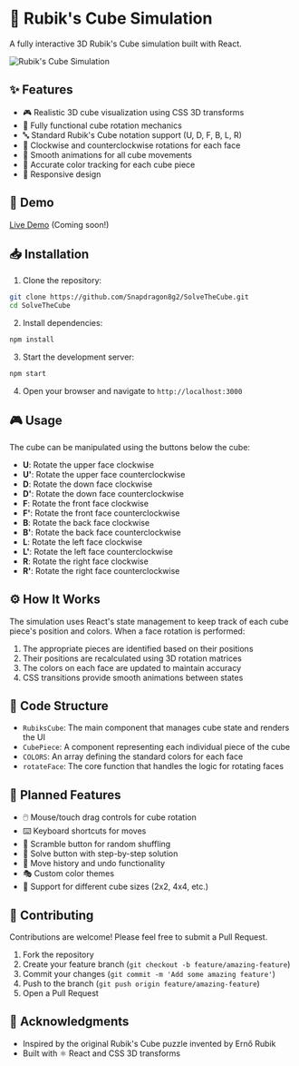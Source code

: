 # 🧩 Rubik's Cube Simulation

A fully interactive 3D Rubik's Cube simulation built with React.

![Rubik's Cube Simulation](https://api.placeholder.com/600/400)

## ✨ Features

- 🎮 Realistic 3D cube visualization using CSS 3D transforms
- 🔄 Fully functional cube rotation mechanics
- 🔤 Standard Rubik's Cube notation support (U, D, F, B, L, R)
- 🔁 Clockwise and counterclockwise rotations for each face
- 🌊 Smooth animations for all cube movements
- 🎨 Accurate color tracking for each cube piece
- 📱 Responsive design

## 🚀 Demo

[Live Demo](https://example.com/rubiks-cube-demo) (Coming soon!)

## 📥 Installation

1. Clone the repository:
```bash
git clone https://github.com/Snapdragon8g2/SolveTheCube.git
cd SolveTheCube
```

2. Install dependencies:
```bash
npm install
```

3. Start the development server:
```bash
npm start
```

4. Open your browser and navigate to `http://localhost:3000`

## 🎮 Usage

The cube can be manipulated using the buttons below the cube:

- **U**: Rotate the upper face clockwise
- **U'**: Rotate the upper face counterclockwise
- **D**: Rotate the down face clockwise
- **D'**: Rotate the down face counterclockwise
- **F**: Rotate the front face clockwise
- **F'**: Rotate the front face counterclockwise
- **B**: Rotate the back face clockwise
- **B'**: Rotate the back face counterclockwise
- **L**: Rotate the left face clockwise
- **L'**: Rotate the left face counterclockwise
- **R**: Rotate the right face clockwise
- **R'**: Rotate the right face counterclockwise

## ⚙️ How It Works

The simulation uses React's state management to keep track of each cube piece's position and colors. When a face rotation is performed:

1. The appropriate pieces are identified based on their positions
2. Their positions are recalculated using 3D rotation matrices
3. The colors on each face are updated to maintain accuracy
4. CSS transitions provide smooth animations between states

## 📁 Code Structure

- `RubiksCube`: The main component that manages cube state and renders the UI
- `CubePiece`: A component representing each individual piece of the cube
- `COLORS`: An array defining the standard colors for each face
- `rotateFace`: The core function that handles the logic for rotating faces

## 🔮 Planned Features

- 🖱️ Mouse/touch drag controls for cube rotation
- ⌨️ Keyboard shortcuts for moves
- 🔀 Scramble button for random shuffling
- 🧠 Solve button with step-by-step solution
- 📜 Move history and undo functionality
- 🎭 Custom color themes
- 📏 Support for different cube sizes (2x2, 4x4, etc.)

## 🤝 Contributing

Contributions are welcome! Please feel free to submit a Pull Request.

1. Fork the repository
2. Create your feature branch (`git checkout -b feature/amazing-feature`)
3. Commit your changes (`git commit -m 'Add some amazing feature'`)
4. Push to the branch (`git push origin feature/amazing-feature`)
5. Open a Pull Request


## 🙏 Acknowledgments

- Inspired by the original Rubik's Cube puzzle invented by Ernő Rubik
- Built with ⚛️ React and CSS 3D transforms
